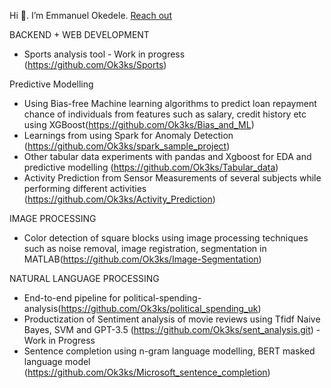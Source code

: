 Hi 👋. I’m Emmanuel Okedele. <a href = "mailto:okedeleayodeji60@outlook.com"> Reach out</a>

BACKEND + WEB DEVELOPMENT
- Sports analysis tool  - Work in progress (https://github.com/Ok3ks/Sports)

Predictive Modelling 

- Using Bias-free Machine learning algorithms to predict loan repayment chance of individuals from features such as salary, credit history etc using XGBoost(https://github.com/Ok3ks/Bias_and_ML)
- Learnings from using Spark for Anomaly Detection (https://github.com/Ok3ks/spark_sample_project)
- Other tabular data experiments with pandas and Xgboost for EDA and predictive modelling (https://github.com/Ok3ks/Tabular_data)
- Activity Prediction from Sensor Measurements of several subjects while performing different activities (https://github.com/Ok3ks/Activity_Prediction)

IMAGE PROCESSING

- Color detection of square blocks using image processing techniques such as noise removal, image registration, segmentation in MATLAB(https://github.com/Ok3ks/Image-Segmentation)

NATURAL LANGUAGE PROCESSING

- End-to-end pipeline for political-spending-analysis(https://github.com/Ok3ks/political_spending_uk)
- Productization of Sentiment analysis of movie reviews using Tfidf Naive Bayes, SVM and GPT-3.5 (https://github.com/Ok3ks/sent_analysis.git) - Work in Progress
- Sentence completion using n-gram language modelling, BERT masked language model (https://github.com/Ok3ks/Microsoft_sentence_completion)

